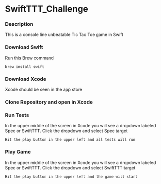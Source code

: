 # SwiftTTT_Challenge

### Description
This is a console line unbeatable Tic Tac Toe game in Swift

### Download Swift
Run this Brew command

    brew install swift

### Download Xcode
Xcode should be seen in the app store
    
    
### Clone Repository and open in Xcode


### Run Tests
In the upper middle of the screen in Xcode you will see a dropdown labeled Spec or SwiftTTT. Click the dropdown and select Spec target

    Hit the play button in the upper left and all tests will run
    

### Play Game
In the upper middle of the screen in Xcode you will see a dropdown labeled Spec or SwiftTTT. Click the dropdown and select SwiftTTT target

    Hit the play button in the upper left and the game will start


    
